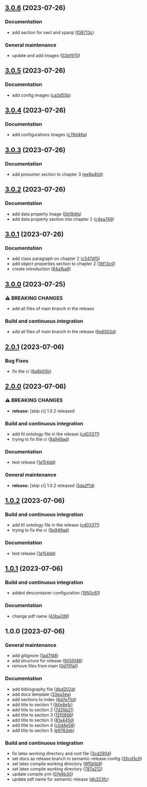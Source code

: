 ## [3.0.6](https://github.com/19eddie/SemanticWeb-Assignment02-03/compare/3.0.5...3.0.6) (2023-07-26)


### Documentation

* add section for swrl and sparql ([f08713c](https://github.com/19eddie/SemanticWeb-Assignment02-03/commit/f08713c9219251c5c298fc3cd48872e9f1b2a737))


### General maintenance

* update and add images ([02bf970](https://github.com/19eddie/SemanticWeb-Assignment02-03/commit/02bf970cc624b3c46881942783f5fcf4353e8706))

## [3.0.5](https://github.com/19eddie/SemanticWeb-Assignment02-03/compare/3.0.4...3.0.5) (2023-07-26)


### Documentation

* add config images ([ca2d55b](https://github.com/19eddie/SemanticWeb-Assignment02-03/commit/ca2d55bead96c976a6ee67d8edbf693809b7f69c))

## [3.0.4](https://github.com/19eddie/SemanticWeb-Assignment02-03/compare/3.0.3...3.0.4) (2023-07-26)


### Documentation

* add configurations images ([c76d46a](https://github.com/19eddie/SemanticWeb-Assignment02-03/commit/c76d46a3bb53c7c95e27588579814c8305ff8d40))

## [3.0.3](https://github.com/19eddie/SemanticWeb-Assignment02-03/compare/3.0.2...3.0.3) (2023-07-26)


### Documentation

* add prosumer section to chapter 3 ([ee9a40d](https://github.com/19eddie/SemanticWeb-Assignment02-03/commit/ee9a40d532664f14495f30314eaa49affcfa7ca8))

## [3.0.2](https://github.com/19eddie/SemanticWeb-Assignment02-03/compare/3.0.1...3.0.2) (2023-07-26)


### Documentation

* add data property image ([0b19dfa](https://github.com/19eddie/SemanticWeb-Assignment02-03/commit/0b19dfa1da7fd3f830acd834cc2f02eebc992f7e))
* add data property section into chapter 2 ([c4ea749](https://github.com/19eddie/SemanticWeb-Assignment02-03/commit/c4ea749d05acc31b24c8f3418dbd4fc4d7cdf9d7))

## [3.0.1](https://github.com/19eddie/SemanticWeb-Assignment02-03/compare/3.0.0...3.0.1) (2023-07-26)


### Documentation

* add class paragraph on chapter 2 ([c547df5](https://github.com/19eddie/SemanticWeb-Assignment02-03/commit/c547df52a43858a46de53d494857c5f47441f75a))
* add object properties section to chapter 2 ([16f13c0](https://github.com/19eddie/SemanticWeb-Assignment02-03/commit/16f13c0b9b71d93707792dc96917e76e19d07b2c))
* create introduction ([84a1ba9](https://github.com/19eddie/SemanticWeb-Assignment02-03/commit/84a1ba9d77cb5c401663d6ba7f678d034ada344f))

## [3.0.0](https://github.com/19eddie/SemanticWeb-Assignment02-03/compare/2.0.1...3.0.0) (2023-07-25)


### ⚠ BREAKING CHANGES

* add all files of main branch in the release

### Build and continuous integration

* add all files of main branch in the release ([6e6502d](https://github.com/19eddie/SemanticWeb-Assignment02-03/commit/6e6502d8e0d3bd62ff973398ef986767885c0b5c))

## [2.0.1](https://github.com/19eddie/SemanticWeb-Assignment02-03/compare/2.0.0...2.0.1) (2023-07-06)


### Bug Fixes

* fix the ci ([8a8b05b](https://github.com/19eddie/SemanticWeb-Assignment02-03/commit/8a8b05b13f8f979f3e1a72bbaa678e4c24c2d6b3))

## [2.0.0](https://github.com/19eddie/SemanticWeb-Assignment02-03/compare/1.0.1...2.0.0) (2023-07-06)


### ⚠ BREAKING CHANGES

* **release:** [skip ci] 1.0.2 released

### Build and continuous integration

* add ttl ontology file in the release ([cd03371](https://github.com/19eddie/SemanticWeb-Assignment02-03/commit/cd033715d874ec01df898e7d339060b433b9a7d0))
* trying to fix the ci ([9a949ad](https://github.com/19eddie/SemanticWeb-Assignment02-03/commit/9a949ad09c7906a6883f3d63515745d4ccfe72d3))


### Documentation

* test release ([1a154dd](https://github.com/19eddie/SemanticWeb-Assignment02-03/commit/1a154ddba7a2409600e24a6215b018e8bb8d7c6a))


### General maintenance

* **release:** [skip ci] 1.0.2 released ([5da2f1d](https://github.com/19eddie/SemanticWeb-Assignment02-03/commit/5da2f1d4ee68a7792099f8a042d4b1377a4539ee))

## [1.0.2](https://github.com/19eddie/SemanticWeb-Assignment02-03/compare/1.0.1...1.0.2) (2023-07-06)


### Build and continuous integration

* add ttl ontology file in the release ([cd03371](https://github.com/19eddie/SemanticWeb-Assignment02-03/commit/cd033715d874ec01df898e7d339060b433b9a7d0))
* trying to fix the ci ([9a949ad](https://github.com/19eddie/SemanticWeb-Assignment02-03/commit/9a949ad09c7906a6883f3d63515745d4ccfe72d3))


### Documentation

* test release ([1a154dd](https://github.com/19eddie/SemanticWeb-Assignment02-03/commit/1a154ddba7a2409600e24a6215b018e8bb8d7c6a))

## [1.0.1](https://github.com/19eddie/SemanticWeb-Assignment02-03/compare/1.0.0...1.0.1) (2023-07-06)


### Build and continuous integration

* added devcontainer configuration ([1950c61](https://github.com/19eddie/SemanticWeb-Assignment02-03/commit/1950c61fc7508ec0913b79739c3669fafe474973))


### Documentation

* change pdf name ([43ba7d9](https://github.com/19eddie/SemanticWeb-Assignment02-03/commit/43ba7d9f724fa88b641c0e78eabcb89770e7de00))

## 1.0.0 (2023-07-06)


### General maintenance

* add gitignore ([1ad7f48](https://github.com/19eddie/SemanticWeb-Assignment02-03/commit/1ad7f48060aa784df63d14308a2c6ba70e47f2e3))
* add structure for release ([9055f46](https://github.com/19eddie/SemanticWeb-Assignment02-03/commit/9055f46463e914140e0fd2c90afe18c5fb970d0d))
* remove files from main ([0d791a1](https://github.com/19eddie/SemanticWeb-Assignment02-03/commit/0d791a1516ea310d7c30e4f92ecd46d6eb2ee40d))


### Documentation

* add bibliography file ([4bd202d](https://github.com/19eddie/SemanticWeb-Assignment02-03/commit/4bd202d691a44fdd7bf6ded0f61cbf54e13f8197))
* add docs template ([33ea3ea](https://github.com/19eddie/SemanticWeb-Assignment02-03/commit/33ea3eaac7ca578eff36dcfa51639a9a2d127257))
* add sections to index ([6d7e75d](https://github.com/19eddie/SemanticWeb-Assignment02-03/commit/6d7e75d6cde8755dc29e6b7ff45c5832b6f919b2))
* add title to section 1 ([94e8efc](https://github.com/19eddie/SemanticWeb-Assignment02-03/commit/94e8efc53b7f75e6394abdd3ef5fcaf122e9361c))
* add title to section 2 ([7d35b21](https://github.com/19eddie/SemanticWeb-Assignment02-03/commit/7d35b2140aee9530a5888af419e47686b8864248))
* add title to section 3 ([12f0896](https://github.com/19eddie/SemanticWeb-Assignment02-03/commit/12f089603bba6ecc5fb783705ea8567be7854d51))
* add title to section 3 ([81a445d](https://github.com/19eddie/SemanticWeb-Assignment02-03/commit/81a445d958fd9aad87287f7095be396874c6d56d))
* add title to section 4 ([c0d4e58](https://github.com/19eddie/SemanticWeb-Assignment02-03/commit/c0d4e589e1a978f4c8aa3bed27a7b1bedb1779ae))
* add title to section 5 ([b9762eb](https://github.com/19eddie/SemanticWeb-Assignment02-03/commit/b9762eb8e2196015c10492738553f2524f19596a))


### Build and continuous integration

* fix latex working directory and root file ([3cd2904](https://github.com/19eddie/SemanticWeb-Assignment02-03/commit/3cd2904ac23ca3c12cec9b614e508df6f692a74e))
* set docs as release branch in semantic-release config ([35cd3c9](https://github.com/19eddie/SemanticWeb-Assignment02-03/commit/35cd3c97ca4cdcf13893f9dc1ddad87b64a3b0d7))
* set latex compile working directory ([9f5b1b9](https://github.com/19eddie/SemanticWeb-Assignment02-03/commit/9f5b1b9d809a75cbed213c700a71cb2abf81caa5))
* set latex compile working directory ([787a212](https://github.com/19eddie/SemanticWeb-Assignment02-03/commit/787a212a966a7107d8016c864d55c6bad0736d2e))
* update compile.yml ([07e9b30](https://github.com/19eddie/SemanticWeb-Assignment02-03/commit/07e9b309ed6d3f51fb9fe4c1a7e911c8b64125b9))
* update pdf name for semantic release ([db323fc](https://github.com/19eddie/SemanticWeb-Assignment02-03/commit/db323fcfd27e4e23a09714841c303874f28d7e09))
